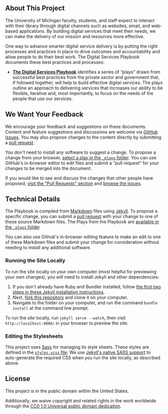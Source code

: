 ## About This Project

The University of Michigan faculty, students, and staff expect to interact with their library through digital channels such as websites, email, and web-based applications. By building digital services that meet their needs, we can make the delivery of our mission and resources more effective.

One way to advance smarter digital service delivery is by putting the right processes and practices in place to drive outcomes and accountability and allow people to do their best work. The Digital Services Playbook documents these best practices and processes:

- [**The Digital Services Playbook**](https://mlibrary.github.io/playbook "Link to the Digital Services Playbook") identifies a series of “plays” drawn from successful best practices from the private sector and government that, if followed together, will help to build effective digital services. The plays outline an approach to delivering services that increases our ability to be flexible, iterative and, most importantly, to focus on the needs of the people that use our services.

## We Want Your Feedback
We encourage your feedback and suggestions on these documents. Content and feature suggestions and discussions are welcome via [GitHub Issues](https://github.com/mlibrary/playbook/issues). You may also propose changes to the content directly by submitting a [pull request](https://help.github.com/articles/creating-a-pull-request "More Information on Submitting Pull Requests").

You don't need to install any software to suggest a change. To propose a change from your browser, [select a play in the `_plays` folder](https://github.com/mlibrary/playbook/tree/gh-pages/_plays "Link to the Plays Markdown files"). You can use GitHub's in-browser editor to edit files and submit a "pull request" for your changes to be merged into the document.

If you would like to see and discuss the changes that other people have proposed, [visit the "Pull Requests" section](https://github.com/mlibrary/playbook/pulls "Link to the Pull Requests Section of GitHub") and [browse the issues](https://github.com/mlibrary/playbook/issues "Link to the Issues Section of GitHub").

## Technical Details

The Playbook is compiled from [Markdown](https://help.github.com/articles/github-flavored-markdown "Link to More Information About Markdown") files using [Jekyll](https://github.com/jekyll/jekyll "Link to More Information about Jekyll"). To propose a specific change, you can submit a [pull request](https://help.github.com/articles/creating-a-pull-request "More Information on Submitting Pull Requests") with your change to one of these source Markdown files. The Plays from the Playbook are [available in the `_plays` folder](https://github.com/mlibrary/playbook/tree/gh-pages/_plays "Link to the Plays Markdown files").

You can also use Github's in-browser editing feature to make an edit to one of these Markdown files and submit your change for consideration without needing to install any additional software.

### Running the Site Locally

To run the site locally on your own computer (most helpful for previewing your own changes), you will need to install Jekyll and other dependencies:

1. If you don't already have Ruby and Bundler installed, follow [the first two steps in these Jekyll installation instructions](https://help.github.com/articles/using-jekyll-with-pages#installing-jekyll "Installation instructions for Jekyll").
2. Next, [fork this repository](https://help.github.com/articles/fork-a-repo/ "Instructions for Forking Your Repository") and clone it on your computer.
3. Navigate to the folder on your computer, and run the command `bundle install` at the command line prompt.

To run the site locally, run `jekyll serve --watch`, then visit `http://localhost:4000/` in your browser to preview the site.

### Editing the Stylesheets

This project uses [Sass](http://sass-lang.com/ "Link to Learn More About Sass") for managing its style sheets. These styles are defined in the [`styles.scss` file](assets/_sass/styles.scss). We use [Jekyll's native SASS support](https://jekyllrb.com/docs/assets/) to auto-generate the required CSS when you run the site locally, as described above.

## License
This project is in the public domain within the United States.

Additionally, we waive copyright and related rights in the work worldwide through the [CC0 1.0 Universal public domain dedication](https://creativecommons.org/publicdomain/zero/1.0/).
